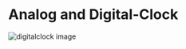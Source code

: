 # Analog and Digital-Clock
![digitalclock image](https://github.com/Mohd1999-collb/Analog-Digital-Clock/assets/96992202/cd8e43b4-5345-4f7a-9756-1163332d029e)
